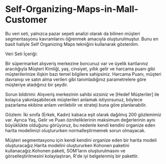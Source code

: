 # Self-Organizing-Maps-in-Mall-Customer

Bu veri seti, yalnızca pazar sepeti analizi olarak da bilinen müşteri segmentasyonu kavramlarını öğrenmek amacıyla oluşturulmuştur. Bunu en basit haliyle Self Organizing Maps tekniğini kullanarak gösterdim.

Veri Seti İçeriği:

Bir süpermarket alışveriş merkezine borcunuz var ve üyelik kartlarınız aracılığıyla Müşteri Kimliği, yaş, cinsiyet, yıllık gelir ve harcama puanı gibi müşterilerinize ilişkin bazı temel bilgilere sahipsiniz.
Harcama Puanı, müşteri davranışı ve satın alma verileri gibi tanımladığınız parametrelere göre müşteriye atadığınız bir şeydir.

Sorun bildirimi:
Alışveriş merkezinin sahibi sizsiniz ve [Hedef Müşteriler] ile kolayca yakınlaşabilecek müşterileri anlamak istiyorsunuz, böylece pazarlama ekibine anlam verilebilir ve strateji buna göre planlanabilir.

Gözlem: 
İki sınıfa (Erkek, Kadın) kabaca eşit olarak dağılmış 200 gözlemimiz var. Ayrıca Yaş, Gelir ve Puan özniteliklerinin maksimum değerlerinin aynı büyüklükte olduğunu görüyoruz, bu nedenle kendi kendini organize eden harita modelimizi oluştururken normalleştirmemek sorun olmayacak.

Müşteri segmentasyonu için kendi kendini organize eden bir harita modeli oluşturacağız.Harita modelini oluştururken  Kohonen paketini kullanacağız.Kohonen paketi, SOM'ların oluşturulmasını ve görselleştirilmesini kolaylaştıran, R'de iyi belgelenmiş bir pakettir.
